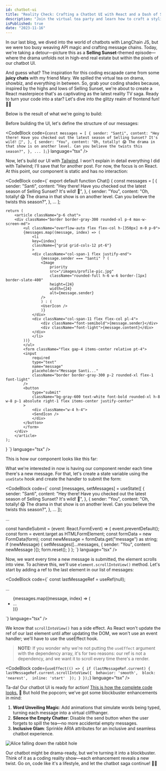 ```yaml
---
id: chatbot-ui
title: "Reality Check: Crafting a Chatbot UI with React and a Dash of Selling Sunset Glam"
description: "Join the virtual tea party and learn how to craft a stylish chatbot, where code meets conversation in a Selling Sunset-inspired coding adventure."
isPublished: true
date: "2023-11-16"
---
```


In our last blog, we dived into the world of chatbots with LangChain JS, but we were too busy weaving API magic and crafting message chains. Today, we're taking a detour—picture this as a **Selling Sunset**-themed episode—where the drama unfolds not in high-end real estate but within the pixels of our chatbot UI.

And guess what? The inspiration for this coding escapade came from some **juicy chats** with my friend Mary. We spilled the virtual tea on drama, showbiz, and everything in between. So, grab your coding shades because, inspired by the highs and lows of Selling Sunset, we're about to create a React masterpiece that's as captivating as the latest reality TV saga. Ready to turn your code into a star? Let's dive into the glitzy realm of frontend fun! 🌟💬

Below is the result of what we're going to build:

<Chat />

Before building the UI, let's define the structure of our messages:

<CodeBlock code={`
  const messages = [
    {
      sender: "Santi",
      content:
        "Hey there! Have you checked out the latest season of Selling Sunset? It's wild! 🌟",
    },
    {
      sender: "You",
      content:
        "Oh, totally! 😱 The drama in that show is on another level.
        Can you believe the twists this season?",
    },
    ...
  ];
`} language="tsx" />

Now, let's build our UI with [Tailwind](https://tailwindcss.com). I won't explain in detail everything I did with Tailwind; I'll save that for another post. For now, the focus is on React. At this point, our component is static and has no interaction:

<CodeBlock code={`
  export default function Chat() {
    const messages = [
        {
        sender: "Santi",
        content:
            "Hey there! Have you checked out the latest season of Selling Sunset? It's wild! 🌟",
        },
        {
        sender: "You",
        content:
            "Oh, totally! 😱 The drama in that show is on another level.
            Can you believe the twists this season?",
        },
        ...
    ];

    return (
        <article className="p-6 chat">
        <div className="border border-gray-300 rounded-xl p-4 max-w-screen-md">
            <ul className="overflow-auto flex flex-col h-[350px] m-0 p-0">
            {messages.map((message, index) => (
                <li
                key={index}
                className={"grid grid-cols-12 pt-6"}
                >
                <div className="col-span-1 flex justify-end">
                    {message.sender === "Santi" ? (
                    <Image
                        priority
                        src="/images/profile-pic.jpg"
                        className="rounded-full h-6 w-6 border-[1px] border-slate-400"
                        height={24}
                        width={24}
                        alt={message.sender}
                    />
                    ) : (
                    <UserIcon />
                    )}
                </div>
                <div className="col-span-11 flex flex-col pl-4">
                    <div className="font-semibold">{message.sender}</div>
                    <div className="font-light">{message.content}</div>
                </div>
                </li>
            ))}
            </ul>
            <form className="flex gap-4 items-center relative pt-4">
            <input
                required
                type="text"
                name="message"
                placeholder="Message Santi..."
                className="border border-gray-300 p-2 rounded-xl flex-1 font-light"
            />
            <button
                type="submit"
                className="bg-gray-600 text-white font-bold rounded-xl h-8 w-8 p-1 absolute right-1 flex items-center justify-center"
            >
                <div className="w-4 h-4">
                <SendIcon />
                </div>
            </button>
            </form>
        </div>
        </article>
    );
  }
`} language="tsx" />

This is how our component looks like this far:

<NoEffectsChat />

What we're interested in now is having our component render each time there's a new message. For that, let's create a state variable using the `useState` hook and create the handler to submit the form:

<CodeBlock code={`
  const [messages, setMessages] = useState([
    {
      sender: "Santi",
      content:
        "Hey there! Have you checked out the latest season of Selling Sunset? It's wild! 🌟",
    },
    {
      sender: "You",
      content:
        "Oh, totally! 😱 The drama in that show is on another level. Can you believe the twists this season?",
    },
    ...
  ]);

  ...

  const handleSubmit = (event: React.FormEvent) => {
    event.preventDefault();
    const form = event.target as HTMLFormElement;
    const formData = new FormData(form);
    const newMessage = formData.get("message") as string;
    if (newMessage) {
      setMessages([...messages, { sender: "You", content: newMessage }]);
      form.reset();
    }
  };
`} language="tsx" />

Now, we want every time a new message is submitted, the element scrolls into view. To achieve this, we'll use `element.scrollIntoView()` method. Let's start by adding a ref to the last element in our list of messages:

<CodeBlock code={`
  const lastMessageRef = useRef<HTMLLIElement>(null);

  ...

  <ul className="overflow-auto flex flex-col max-h-[350px] m-0 p-0">
          {messages.map((message, index) => (
            <li
              key={index}
              // We add the ref to the last item
              ref={index === messages.length - 1 ? lastMessageRef : null}
              className={"grid grid-cols-12 pt-6"}
            >
              ...
            </li>
          ))}
        </ul>
`} language="tsx" />

We know that `scrollIntoView()` has a side effect. As React won't update the ref of our last element until after updating the DOM, we won't use an event handler; we'll have to use the useEffect hook.

>**NOTE:** If you wonder why we're not putting the `useEffect` argument with the dependency array, it's for two reasons: our ref is not a dependency, and we want it to scroll every time there's a render.

<CodeBlock code={`
  useEffect(() => {
    if (lastMessageRef.current) {
        lastMessageRef.current.scrollIntoView({ 
            behavior: 'smooth', 
            block: 'nearest', 
            inline: 'start' 
        });
    }
  });
`} language="tsx" />

Ta-da! Our chatbot UI is ready for action! [This is how the complete code looks.](https://gist.github.com/agovc/ac8ac832e1f2a9aa28f867a086bdb5d4) 🚀 But hold the popcorn; we've got some blockbuster enhancements in mind:

1. **Word Unveiling Magic**: Add animations that simulate words being typed, turning each message into a virtual cliffhanger.
2. **Silence the Empty Chatter**: Disable the send button when the user forgets to spill the tea—no more accidental empty messages.
3. **Inclusive Glam**: Sprinkle ARIA attributes for an inclusive and seamless chatbot experience.

<div className="flex justify-center">
    <Image src="/images/christine.gif" alt="Alice falling down the rabbit hole" className="py-6 animate-fade-in" height={200} width={300} />
</div>

Our chatbot might be drama-ready, but we're turning it into a blockbuster. Think of it as a coding reality show—each enhancement reveals a new twist. Go on, code like it's a lifestyle, and let the chatbot saga continue! 💬✨



